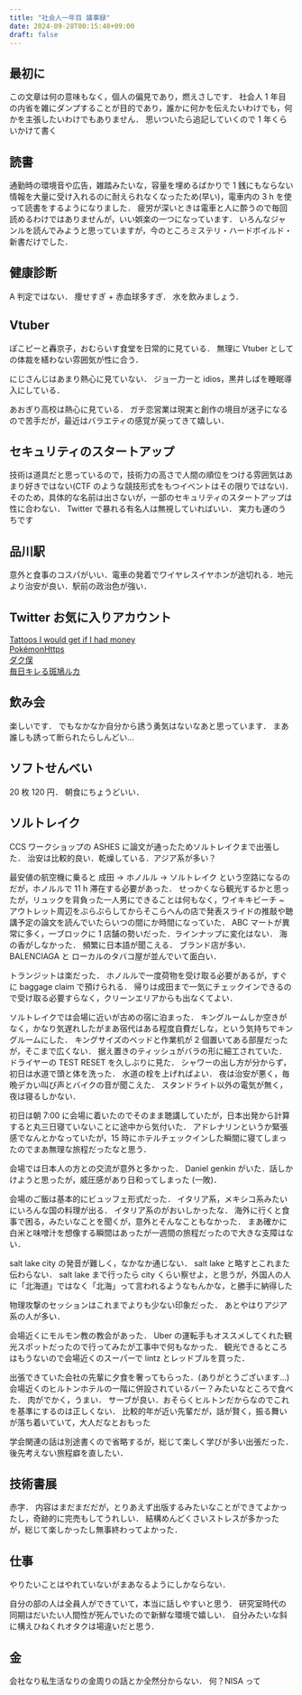 ```yaml
---
title: "社会人一年目 議事録"
date: 2024-09-28T00:15:48+09:00
draft: false
---
```


## 最初に

この文章は何の意味もなく，個人の偏見であり，燃えさしです．
社会人 1 年目の内省を雑にダンプすることが目的であり，誰かに何かを伝えたいわけでも，何かを主張したいわけでもありません．
思いついたら追記していくので 1 年くらいかけて書く

## 読書

通勤時の環境音や広告，雑踏みたいな，容量を埋めるばかりで 1 銭にもならない情報を大量に受け入れるのに耐えられなくなったため(早い)，電車内の 3 h を使って読書をするようになりました．
疲労が深いときは電車と人に酔うので毎回読めるわけではありませんが，いい娯楽の一つになっています．
いろんなジャンルを読んでみようと思っていますが，今のところミステリ・ハードボイルド・新書だけでした．

## 健康診断

A 判定ではない．
痩せすぎ + 赤血球多すぎ．
水を飲みましょう．

## Vtuber

ぽこピーと轟京子，おむらいす食堂を日常的に見ている．
無理に Vtuber としての体裁を繕わない雰囲気が性に合う．

にじさんじはあまり熱心に見ていない．
ジョー力一と idios，黒井しばを睡眠導入にしている．

あおぎり高校は熱心に見ている．
ガチ恋営業は現実と創作の境目が迷子になるので苦手だが，最近はバラエティの感覚が戻ってきて嬉しい．

## セキュリティのスタートアップ

技術は道具だと思っているので，技術力の高さで人間の順位をつける雰囲気はあまり好きではない(CTF のような競技形式をもつイベントはその限りではない)．
そのため，具体的な名前は出さないが，一部のセキュリティのスタートアップは性に合わない．
Twitter で暴れる有名人は無視していればいい．
実力も運のうちです

## 品川駅

意外と食事のコスパがいい．電車の発着でワイヤレスイヤホンが途切れる．地元より治安が良い．駅前の政治色が強い．

## Twitter お気に入りアカウント

[Tattoos I would get if I had money](https://x.com/itspicsx)\
[PokémonHttps](https://x.com/PokemonHttps)\
[ダク俣](https://x.com/tkpi9k)\
[毎日キレる斑鳩ルカ](https://x.com/luca_bachigire)

## 飲み会

楽しいです．
でもなかなか自分から誘う勇気はないなあと思っています．
まあ誰しも誘って断られたらしんどい...

## ソフトせんべい

20 枚 120 円．
朝食にちょうどいい．

## ソルトレイク

CCS ワークショップの ASHES に論文が通ったためソルトレイクまで出張した．
治安は比較的良い．乾燥している．アジア系が多い？

最安値の航空機に乗ると 成田 -> ホノルル -> ソルトレイク という空路になるのだが，ホノルルで 11 h 滞在する必要があった．
せっかくなら観光するかと思ったが，リュックを背負った一人男にできることは何もなく，ワイキキビーチ ~ アウトレット周辺をぶらぶらしてからそこらへんの店で発表スライドの推敲や聴講予定の論文を読んでいたらいつの間にか時間になっていた．
ABC マートが異常に多く，一ブロックに 1 店舗の勢いだった．ラインナップに変化はない．
海の香がしなかった．
頻繁に日本語が聞こえる．
ブランド店が多い．BALENCIAGA と ローカルのタバコ屋が並んでいて面白い．

トランジットは楽だった．
ホノルルで一度荷物を受け取る必要があるが，すぐに baggage claim で預けられる．
帰りは成田まで一気にチェックインできるので受け取る必要すらなく，クリーンエリアからも出なくてよい．

ソルトレイクでは会場に近いが古めの宿に泊まった．
キングルームしか空きがなく，かなり気遅れしたがまあ宿代はある程度自費だしな，という気持ちでキングルームにした．
キングサイズのベッドと作業机が 2 個置いてある部屋だったが，そこまで広くない．
据え置きのティッシュがバラの形に細工されていた．
ドライヤーの TEST RESET を久しぶりに見た．
シャワーの出し方が分からず，初日は水道で頭と体を洗った．
水道の栓を上げればよい．
夜は治安が悪く，毎晩デカい叫び声とバイクの音が聞こえた．
スタンドライト以外の電気が無く，夜は寝るしかない．

初日は朝 7:00 に会場に着いたのでそのまま聴講していたが，日本出発から計算すると丸三日寝ていないことに途中から気付いた．
アドレナリンというか緊張感でなんとかなっていたが，15 時にホテルチェックインした瞬間に寝てしまったのでまあ無理な旅程だったなと思う．

会場では日本人の方との交流が意外と多かった．
Daniel genkin がいた．話しかけようと思ったが，威圧感があり日和ってしまった (一敗)．

会場のご飯は基本的にビュッフェ形式だった．
イタリア系，メキシコ系みたいにいろんな国の料理が出る．
イタリア系のがおいしかったな．
海外に行くと食事で困る，みたいなことを聞くが，意外とそんなこともなかった．
まあ確かに白米と味噌汁を想像する瞬間はあったが一週間の旅程だったので大きな支障はない．

salt lake city の発音が難しく，なかなか通じない．
salt lake と略すとこれまた伝わらない．
salt lake まで行ったら city くらい察せよ，と思うが，外国人の人に「北海道」ではなく「北海」って言われるようなもんかな，と勝手に納得した

物理攻撃のセッションはこれまでよりも少ない印象だった．
あとやはりアジア系の人が多い．

会場近くにモルモン教の教会があった．
Uber の運転手もオススメしてくれた観光スポットだったので行ってみたが工事中で何もなかった．
観光できるところはもうないので会場近くのスーパーで lintz とレッドブルを買った．

出張できていた会社の先輩に夕食を奢ってもらった．(ありがとうございます...)
会場近くのヒルトンホテルの一階に併設されているバー？みたいなところで食べた．
肉がでかく，うまい．
サーブが良い．おそらくヒルトンだからなのでこれを基準にするのは正しくない．
比較的年が近い先輩だが，話が賢く，振る舞いが落ち着いていて，大人だなとおもった

学会関連の話は別途書くので省略するが，総じて楽しく学びが多い出張だった．
後先考えない旅程癖を直したい．

## 技術書展

赤字．
内容はまだまだだが，とりあえず出版するみたいなことができてよかったし，奇跡的に完売もしてうれしい．
結構めんどくさいストレスが多かったが，総じて楽しかったし無事終わってよかった．

## 仕事

やりたいことはやれていないがまあなるようにしかならない．

自分の部の人は全員人ができていて，本当に話しやすいと思う．
研究室時代の同期はだいたい人間性が死んでいたので新鮮な環境で嬉しい．
自分みたいな斜に構えひねくれオタクは場違いだと思う．

## 金

会社なり私生活なりの金周りの話とか全然分からない．
何？NISA って
